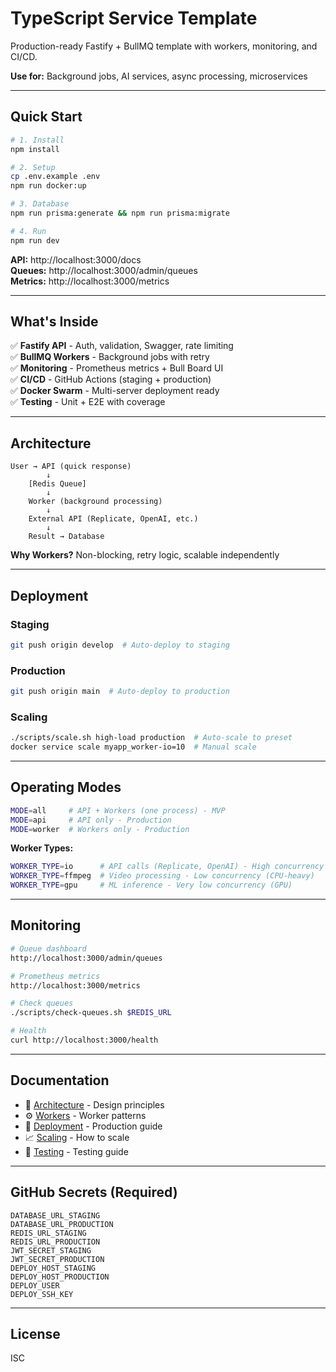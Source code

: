 # TypeScript Service Template

Production-ready Fastify + BullMQ template with workers, monitoring, and CI/CD.

**Use for:** Background jobs, AI services, async processing, microservices

---

## Quick Start

```bash
# 1. Install
npm install

# 2. Setup
cp .env.example .env
npm run docker:up

# 3. Database
npm run prisma:generate && npm run prisma:migrate

# 4. Run
npm run dev
```

**API:** http://localhost:3000/docs  
**Queues:** http://localhost:3000/admin/queues  
**Metrics:** http://localhost:3000/metrics

---

## What's Inside

✅ **Fastify API** - Auth, validation, Swagger, rate limiting  
✅ **BullMQ Workers** - Background jobs with retry  
✅ **Monitoring** - Prometheus metrics + Bull Board UI  
✅ **CI/CD** - GitHub Actions (staging + production)  
✅ **Docker Swarm** - Multi-server deployment ready  
✅ **Testing** - Unit + E2E with coverage

---

## Architecture

```
User → API (quick response)
        ↓
    [Redis Queue]
        ↓
    Worker (background processing)
        ↓
    External API (Replicate, OpenAI, etc.)
        ↓
    Result → Database
```

**Why Workers?** Non-blocking, retry logic, scalable independently

---

## Deployment

### Staging
```bash
git push origin develop  # Auto-deploy to staging
```

### Production
```bash
git push origin main  # Auto-deploy to production
```

### Scaling
```bash
./scripts/scale.sh high-load production  # Auto-scale to preset
docker service scale myapp_worker-io=10  # Manual scale
```

---

## Operating Modes

```bash
MODE=all     # API + Workers (one process) - MVP
MODE=api     # API only - Production
MODE=worker  # Workers only - Production
```

**Worker Types:**
```bash
WORKER_TYPE=io      # API calls (Replicate, OpenAI) - High concurrency
WORKER_TYPE=ffmpeg  # Video processing - Low concurrency (CPU-heavy)
WORKER_TYPE=gpu     # ML inference - Very low concurrency (GPU)
```

---

## Monitoring

```bash
# Queue dashboard
http://localhost:3000/admin/queues

# Prometheus metrics
http://localhost:3000/metrics

# Check queues
./scripts/check-queues.sh $REDIS_URL

# Health
curl http://localhost:3000/health
```

---

## Documentation

- 📖 [Architecture](./docs/ARCHITECTURE_PRINCIPLES.md) - Design principles
- ⚙️ [Workers](./docs/WORKER_PATTERNS.md) - Worker patterns
- 🚀 [Deployment](./docs/DEPLOYMENT.md) - Production guide
- 📈 [Scaling](./docs/SCALING_GUIDE.md) - How to scale
- 🧪 [Testing](./docs/TESTING.md) - Testing guide

---

## GitHub Secrets (Required)

```
DATABASE_URL_STAGING
DATABASE_URL_PRODUCTION
REDIS_URL_STAGING
REDIS_URL_PRODUCTION
JWT_SECRET_STAGING
JWT_SECRET_PRODUCTION
DEPLOY_HOST_STAGING
DEPLOY_HOST_PRODUCTION
DEPLOY_USER
DEPLOY_SSH_KEY
```

---

## License

ISC
